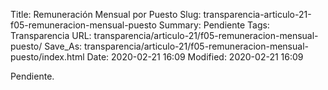 Title: Remuneración Mensual por Puesto
Slug: transparencia-articulo-21-f05-remuneracion-mensual-puesto
Summary: Pendiente
Tags: Transparencia
URL: transparencia/articulo-21/f05-remuneracion-mensual-puesto/
Save_As: transparencia/articulo-21/f05-remuneracion-mensual-puesto/index.html
Date: 2020-02-21 16:09
Modified: 2020-02-21 16:09


Pendiente.
